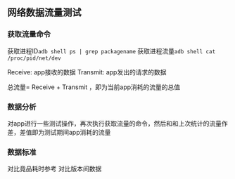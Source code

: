 ## 网络数据流量测试
### 获取流量命令
获取进程ID`adb shell ps | grep packagename`
获取进程流量`adb shell cat  /proc/pid/net/dev`

Receive: app接收的数据
Transmit: app发出的请求的数据   

总流量=  Receive + Transmit ，即为当前app消耗的流量的总值

### 数据分析
对app进行一些测试操作，再次执行获取流量的命令，然后和和上次统计的流量作差，差值即为测试期间app消耗的流量

### 数据标准
对比竟品耗时参考
对比版本间数据